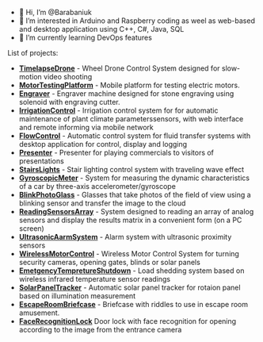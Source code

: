 - 👋 Hi, I’m @Barabaniuk
- 👀 I’m interested in Arduino and Raspberry coding as weel as web-based and desktop application using C++, C#, Java, SQL 
- 🌱 I’m currently learning DevOps features

List of projects:
* [**TimelapseDrone**](https://github.com/Barabaniuk/TimelapseDrone)         - Wheel Drone Control System designed for slow-motion video shooting
* [**MotorTestingPlatform**](https://github.com/Barabaniuk/MotorTestingPlatform)          - Mobile platform for testing electric motors.
* [**Engraver**](https://github.com/Barabaniuk/Engraver)          - Engraver machine designed for stone engraving using solenoid with engraving cutter.
* [**IrrigationControl**](https://github.com/Brabn/IrrigationControl)          - Irrigation control system for for automatic maintenance of plant climate parameterssensors, with web interface and remote informing via mobile network
* [**FlowControl**](https://github.com/Brabn/FlowControl)    - Automatic control system for fluid transfer systems with desktop application for control, display and logging
* [**Presenter**](https://github.com/Brabn/Presenter) - Presenter for playing commercials to visitors of presentations
* [**StairsLights**](https://github.com/Brabn/StairsLights/) - Stair lighting control system with traveling wave effect
* [**GyroscopicMeter**](https://github.com/Brabn/GyroscopicMeter/) - System for measuring the dynamic characteristics of a car by three-axis accelerometer/gyroscope
* [**BlinkPhotoGlass**](https://github.com/Brabn/BlinkPhotoGlasses/) - Glasses that take photos of the field of view using a blinking sensor and transfer the image to the cloud
* [**ReadingSensorsArray**](https://github.com/Brabn/ReadingSensorsArray/) - System designed to reading an array of analog sensors and display the results matrix in a convenient form (on a PC screen)
* [**UltrasonicAarmSystem**](https://github.com/Brabn/UltrasonicAarmSystem/) - Alarm system with ultrasonic proximity sensors
* [**WirelessMotorControl**](https://github.com/Brabn/WirelessMotorControl/) - Wireless Motor Control System for turning security cameras, opening gates, blinds or solar panels
* [**EmetgencyTempretureShutdown**](https://github.com/Brabn/EmetgencyTempretureShutdown/) - Load shedding system based on wireless infrared temperature sensor readings
* [**SolarPanelTracker**](https://github.com/Brabn/SolarPanelTracker/) - Automatic solar panel tracker for rotaion panel based on illumination measurement
* [**EscapeRoomBriefcase**](https://github.com/Brabn/EscapeRoomBriefcase/) - Briefcase with riddles to use in escape room amusement.
*  [**FaceRecognitionLock**](https://github.com/Brabn/FaceRecognitionLock/) Door lock with face recognition for opening according to the image from the entrance camera
  
<!---
Barabaniuk/Barabaniuk is a ✨ special ✨ repository because its `README.md` (this file) appears on your GitHub profile.
You can click the Preview link to take a look at your changes.
--->
